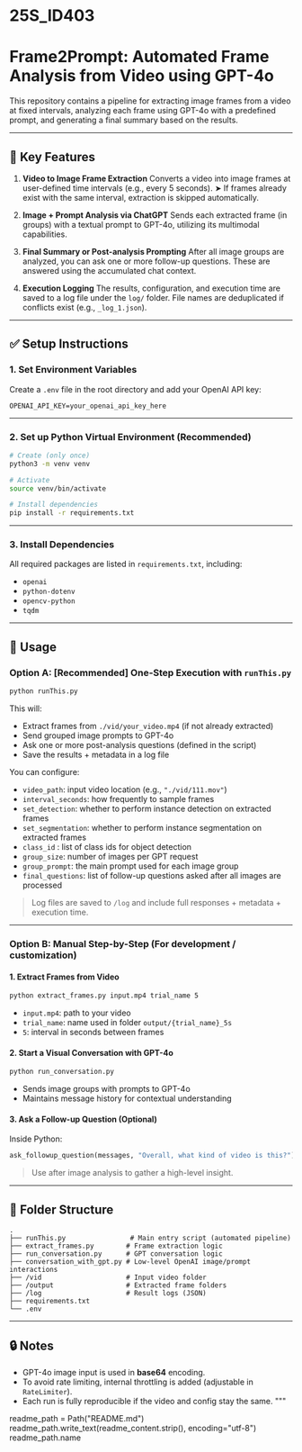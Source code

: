 # 25S_ID403

# Frame2Prompt: Automated Frame Analysis from Video using GPT-4o

This repository contains a pipeline for extracting image frames from a video at fixed intervals, analyzing each frame using GPT-4o with a predefined prompt, and generating a final summary based on the results.

---

## 📌 Key Features

1. **Video to Image Frame Extraction**
   Converts a video into image frames at user-defined time intervals (e.g., every 5 seconds).
   ➤ If frames already exist with the same interval, extraction is skipped automatically.

2. **Image + Prompt Analysis via ChatGPT**
   Sends each extracted frame (in groups) with a textual prompt to GPT-4o, utilizing its multimodal capabilities.

3. **Final Summary or Post-analysis Prompting**
   After all image groups are analyzed, you can ask one or more follow-up questions.
   These are answered using the accumulated chat context.

4. **Execution Logging**
   The results, configuration, and execution time are saved to a log file under the `log/` folder.
   File names are deduplicated if conflicts exist (e.g., `_log_1.json`).

---

## ✅ Setup Instructions

### 1. Set Environment Variables

Create a `.env` file in the root directory and add your OpenAI API key:

```
OPENAI_API_KEY=your_openai_api_key_here
```

---

### 2. Set up Python Virtual Environment (Recommended)

```bash
# Create (only once)
python3 -m venv venv

# Activate
source venv/bin/activate

# Install dependencies
pip install -r requirements.txt
```

---

### 3. Install Dependencies

All required packages are listed in `requirements.txt`, including:

- `openai`
- `python-dotenv`
- `opencv-python`
- `tqdm`

---

## 🚀 Usage

### Option A: [Recommended] One-Step Execution with `runThis.py`

```bash
python runThis.py
```

This will:

- Extract frames from `./vid/your_video.mp4` (if not already extracted)
- Send grouped image prompts to GPT-4o
- Ask one or more post-analysis questions (defined in the script)
- Save the results + metadata in a log file

You can configure:

- `video_path`: input video location (e.g., `"./vid/111.mov"`)
- `interval_seconds`: how frequently to sample frames
- `set_detection`: whether to perform instance detection on extracted frames
- `set_segmentation`: whether to perform instance segmentation on extracted frames
- `class_id` : list of class ids for object detection
- `group_size`: number of images per GPT request
- `group_prompt`: the main prompt used for each image group
- `final_questions`: list of follow-up questions asked after all images are processed

> Log files are saved to `/log` and include full responses + metadata + execution time.

---

### Option B: Manual Step-by-Step (For development / customization)

#### 1. Extract Frames from Video

```bash
python extract_frames.py input.mp4 trial_name 5
```

- `input.mp4`: path to your video
- `trial_name`: name used in folder `output/{trial_name}_5s`
- `5`: interval in seconds between frames

#### 2. Start a Visual Conversation with GPT-4o

```bash
python run_conversation.py
```

- Sends image groups with prompts to GPT-4o
- Maintains message history for contextual understanding

#### 3. Ask a Follow-up Question (Optional)

Inside Python:

```python
ask_followup_question(messages, "Overall, what kind of video is this?")
```

> Use after image analysis to gather a high-level insight.

---

## 📁 Folder Structure

```
.
├── runThis.py                # Main entry script (automated pipeline)
├── extract_frames.py        # Frame extraction logic
├── run_conversation.py      # GPT conversation logic
├── conversation_with_gpt.py # Low-level OpenAI image/prompt interactions
├── /vid                     # Input video folder
├── /output                  # Extracted frame folders
├── /log                     # Result logs (JSON)
├── requirements.txt
└── .env
```

---

## 🔒 Notes

- GPT-4o image input is used in **base64** encoding.
- To avoid rate limiting, internal throttling is added (adjustable in `RateLimiter`).
- Each run is fully reproducible if the video and config stay the same.
  """

readme_path = Path("README.md")
readme_path.write_text(readme_content.strip(), encoding="utf-8")
readme_path.name
